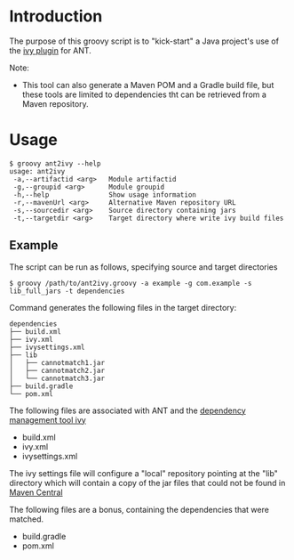 

Introduction
============
The purpose of this groovy script is to "kick-start" a Java project's use of
the [ivy plugin](https://ant.apache.org/ivy/) for ANT.

Note:

* This tool can also generate a Maven POM and a Gradle build file, but these tools are limited to dependencies tht can be retrieved from a Maven repository.

Usage
=====

    $ groovy ant2ivy --help
    usage: ant2ivy
     -a,--artifactid <arg>   Module artifactid
     -g,--groupid <arg>      Module groupid
     -h,--help               Show usage information
     -r,--mavenUrl <arg>     Alternative Maven repository URL
     -s,--sourcedir <arg>    Source directory containing jars
     -t,--targetdir <arg>    Target directory where write ivy build files

Example
-------
The script can be run as follows, specifying source and target directories

```
$ groovy /path/to/ant2ivy.groovy -a example -g com.example -s lib_full_jars -t dependencies
```

Command generates the following files in the target directory:
    
```
dependencies
├── build.xml
├── ivy.xml
├── ivysettings.xml
├── lib
│   ├── cannotmatch1.jar
│   ├── cannotmatch2.jar
│   └── cannotmatch3.jar
├── build.gradle
└── pom.xml
```

The following files are associated with ANT and the [dependency management tool ivy](https://ant.apache.org/ivy/) 

* build.xml
* ivy.xml
* ivysettings.xml

The ivy settings file will configure a "local" repository pointing at the "lib" directory which will contain a copy of the jar files that could not be found in [Maven Central](https://search.maven.org/) 

The following files are a bonus, containing the dependencies that were matched.

* build.gradle
* pom.xml
